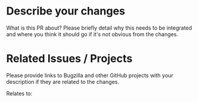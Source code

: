 # Describe your changes
What is this PR about? Please briefly detail why this needs to be integrated
and where you think it should go if it's not obvious from the changes.

# Related Issues / Projects
Please provide links to Bugzilla and other GitHub projects with your description if they are related to the changes.

Relates to:

<!--
# Make sure it's tested
*Technical writers will not always be able to verify the implementation!*

Any PR opened is assumed to have been verified by QA if not designated by comments or labels otherwise. Please make sure you have tested the changes and included any information that a user would require to use the documentation.

# Enable maintainer updates
Please enable maintainer updates so we can push commits into your branch to make collaboration and reviews easier.

# Do not force push your branch
Please avoid force pushing to branches that are subject of pull requests. Force pushing breaks maintainer commits in many cases and is very hard (if not impossible) to untangle for backporting.

# Labels
Please set any (and all) appropriate labels that describe the status of the PR.

| **Label** | **Description** |
| --- | --- |
| P1 | PR should be worked on and merged as soon as possible |
| Blocked | Work can not proceed because other work has not been completed, PR can not be merged (code has not been merged but documentation is ready) |
| On-Hold | Underlying work is completed but the PR should not be merged |
| ReleaseNotes | User interaction is required after the introduction of this change and the change must be mentioned in the release notes |
| v3/v4/v4.x | Which version of the release the PR should be merged into, this can be multiple versions, please set the "Backport" label if it needs to go into a previous release |
| Needs Review | Some details of the PR are known to be incomplete and must be discussed with other engineers before merging (if possible assign reviewers or cc mention in comments), PR can not be merged |
-->
